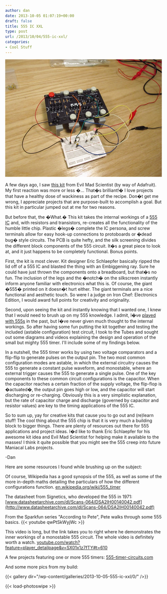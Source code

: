 ```yaml
---
author: dan
date: 2013-10-05 01:07:19+00:00
draft: false
title: 555 IC XXL
type: post
url: /2013/10/04/555-ic-xxl/
categories:
- Cool Stuff
---
```


[![555KitTestCircuit](/wp-content/uploads/2013/10/555KitTestCircuit.jpg)
](/wp-content/uploads/2013/10/555KitTestCircuit.jpg)

A few days ago, I saw [this kit](http://shop.evilmadscientist.com/productsmenu/tinykitlist/652) from Evil Mad Scientist (by way of Adafruit). My first reaction was more or less �... That�s brilliant!� I love projects that have a healthy dose of wackiness as part of the recipe. Don�t get me wrong, I appreciate projects that are purpose-built to accomplish a goal. But this kit in particular jumped out at me for two reasons.

But before that, the �What.� This kit takes the internal workings of a [555 IC](http://en.wikipedia.org/wiki/555_timer) and, with resistors and transistors, re-creates all the functionality of the humble little chip. Plastic �legs� complete the IC persona, and screw terminals allow for easy hook-up connections to protoboards or �dead bug� style circuits. The PCB is quite hefty, and the silk screening divides the different block components of the 555 circuit. It�s a great piece to look at, and it just happens to be completely functional. Bonus points.

First, the kit is most clever. Kit designer Eric Schlaepfer basically ripped the lid off of a 555 IC and blasted the thing with an Embiggening ray. Sure he could have just thrown the components onto a breadboard, but that�s no fun. The inclusion of the legs and the �notch� on the silkscreen instantly inform anyone familiar with electronics what this is. Of course, the giant �555� printed on it doesn�t hurt either. The giant terminals are a nice functional and aesthetic touch. So were I a judge on Iron Chef: Electronics Edition, I would award full points for creativity and originality.

Second, upon seeing the kit and instantly knowing that I wanted one, I knew that I would need to brush up on my 555 knowledge. I admit, I�ve [played with 555s](http://en.wikipedia.org/wiki/Atari_Punk_Console) in the past, but I�ve never given much thought to the internal workings. So after having some fun putting the kit together and testing the included (astable configuration) test circuit, I took to the Tubes and sought out some diagrams and videos explaining the design and operation of the small but mighty 555 timer. I'll include some of my findings below.

In a nutshell, the 555 timer works by using two voltage comparators and a flip-flip to generate pulses on the output pin. The two most common configuration modes are astable, in which the external circuitry causes the 555 to generate a constant pulse waveform, and monostable, where an external trigger causes the 555 to generate a single pulse. One of the key components to these common circuit configurations is the capacitor. When the capacitor reaches a certain fraction of the supply voltage, the flip-flop is �actuated�, the output pin goes high or low, and the capacitor will start discharging or re-charging. Obviously this is a very simplistic explanation, but the rate of capacitor charge and discharge (governed by capacitor and resistor values) are key to the timing applications of the 555 IC.

So to sum up, yay for creative kits that cause you to go out and (re)learn stuff! The cool thing about the 555 chip is that it is very much a building block to bigger things. There are plenty of resources out there for 555 applications and project ideas. I�d like to thank Eric Schlaepfer for his awesome kit idea and Evil Mad Scientist for helping make it available to the masses! I think it quite possible that you might see the 555 creep into future Maniacal Labs projects.

-Dan

Here are some resources I found while brushing up on the subject:

Of course, Wikipedia has a good synopsis of the 555, as well as some of the more in-depth maths detailing the particulars of how the different configurations function.
[en.wikipedia.org/wiki/555_timer](http://en.wikipedia.org/wiki/555_timer)

The datasheet from Signetics, who developed the 555 in 1971:
[www.datasheetarchive.com/dl/Scans-064/DSA2IH00140042.pdf](http://www.datasheetarchive.com/dl/Scans-064/DSA2IH00140042.pdf)

From the Sparkfun series "According to Pete", Pete walks through some 555 basics.
{{< youtube qwPtSkWyjWc >}}

This video is long, but the link takes you to right where he demonstrates the inner workings of a monostable 555 circuit. The whole video is definitely worth a watch.
[youtube.com/watch?feature=player_detailpage&v=SX01x1z7fTY#t=610](http://www.youtube.com/watch?feature=player_detailpage&v=SX01x1z7fTY#t=610)

A few projects featuring one or more 555 timers:
[555-timer-circuits.com](http://www.555-timer-circuits.com)

And some more pics from my build:

{{< gallery dir="/wp-content/galleries/2013-10-05-555-ic-xxl/0/" />}}


{{< load-photoswipe >}}